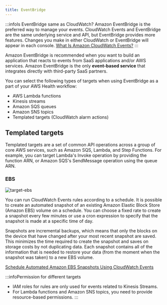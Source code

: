 ```yaml
---
title: EventBridge
---
```


:::infoIs EventBridge same as CloudWatch?
Amazon EventBridge is the preferred way to manage your events. CloudWatch Events and EventBridge are the same underlying service and API, but EventBridge provides more features. Changes you make in either CloudWatch or EventBridge will appear in each console. 
[What Is Amazon CloudWatch Events?](https://docs.aws.amazon.com/AmazonCloudWatch/latest/events/WhatIsCloudWatchEvents.html)
:::

Amazon EventBridge is recommended when you want to build an application that reacts to events from SaaS applications and/or AWS services. Amazon EventBridge is the only **event-based service** that integrates directly with third-party SaaS partners.

You can select the following types of targets when using EventBridge as a part of your AWS Health workflow:

- AWS Lambda functions
- Kinesis streams
- Amazon SQS queues
- Amazon SNS topics
- Templated targets (CloudWatch alarm actions)

## Templated targets

Templated targets are a set of common API operations across a group of core AWS services, such as Amazon SQS, Lambda, and Step Functions. For example, you can target Lambda's Invoke operation by providing the function ARN, or Amazon SQS's SendMessage operation using the queue ARN.
### EBS

![target-ebs](/img/aws/integration-messaging/event-bridge/target-ebs.png)

You can run CloudWatch Events rules according to a schedule. It is possible to create an automated snapshot of an existing Amazon Elastic Block Store (Amazon EBS) volume on a schedule. You can choose a fixed rate to create a snapshot every few minutes or use a cron expression to specify that the snapshot is made at a specific time of day.

Snapshots are incremental backups, which means that only the blocks on the device that have changed after your most recent snapshot are saved. This minimizes the time required to create the snapshot and saves on storage costs by not duplicating data. Each snapshot contains all of the information that is needed to restore your data (from the moment when the snapshot was taken) to a new EBS volume.

[Schedule Automated Amazon EBS Snapshots Using CloudWatch Events](https://docs.aws.amazon.com/AmazonCloudWatch/latest/events/TakeScheduledSnapshot.html)


:::infoPermission for different targets
- IAM roles for rules are only used for events related to Kinesis Streams. 
- For Lambda functions and Amazon SNS topics, you need to provide resource-based permissions.
:::